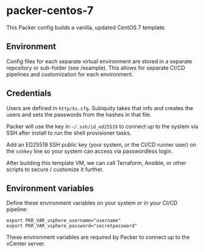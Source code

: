 # packer-centos-7

This Packer config builds a vanilla, updated CentOS 7 template.

## Environment

Config files for each separate virtual environment are stored in a separate repository or sub-folder (see /example).
This allows for separate CI/CD pipelines and customization for each environment.

## Credentials

Users are defined in `http/ks.cfg`.  Subiquity takes that info and creates the users and sets the passwords from the hashes in that file.

Packer will use the key in `~/.ssh/id_ed25519` to connect up to the system via SSH after install to run the shell provisioner tasks.

Add an ED25519 SSH public key (your system, or the CI/CD runner user) on the `sshkey` line so your system can access via passwordless login.

After building this template VM, we can call Terraform, Ansible, or other scripts to secure / customize it further.

## Environment variables

Define these environment variables on your system or in your CI/CD pipeline:

```
export PKR_VAR_vsphere_username="username"
export PKR_VAR_vsphere_password="secretpassword"
```

These environment variables are required by Packer to connect up to the vCenter server.